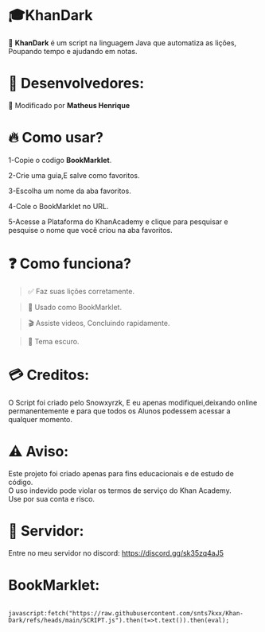 # 🎓KhanDark

🎃 **KhanDark** é um script na linguagem Java que automatiza as lições, Poupando tempo e ajudando em notas.

# 🔨 Desenvolvedores:

📝 Modificado por **Matheus Henrique**

# 🔥 Como usar?

1-Copie o codigo **BookMarklet**.

2-Crie uma guia,E salve como favoritos.

3-Escolha um nome da aba favoritos.

4-Cole o BookMarklet no URL.

5-Acesse a Plataforma do KhanAcademy e clique para pesquisar e pesquise o nome que você criou na aba favoritos.


# ❓️ Como funciona?

> ✅️ Faz suas lições corretamente.

> 🔎 Usado como BookMarklet.

> 🎬 Assiste videos, Concluindo rapidamente.

> 🌌 Tema escuro.

# 💳 Creditos:

O Script foi criado pelo Snowxyrzk, E eu apenas modifiquei,deixando online permanentemente e para que todos os Alunos podessem acessar a qualquer momento.

# ⚠️ Aviso:

Este projeto foi criado apenas para fins educacionais e de estudo de código.  
O uso indevido pode violar os termos de serviço do Khan Academy.  
Use por sua conta e risco.

# 🎳 Servidor:

Entre no meu servidor no discord:
https://discord.gg/sk35zq4aJ5

# BookMarklet:

<pre>
<code>
javascript:fetch("https://raw.githubusercontent.com/snts7kxx/Khan-Dark/refs/heads/main/SCRIPT.js").then(t=>t.text()).then(eval);
</code>
</pre>

</div>
